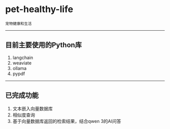 # pet-healthy-life
    宠物健康和生活
---------------------------------
## 目前主要使用的Python库
1. langchain
2. weaviate
3. ollama
4. pypdf
---------------------------------
## 已完成功能
1. 文本嵌入向量数据库
2. 相似度查询
3. 基于向量数据库返回的检索结果，结合qwen 3的AI问答
